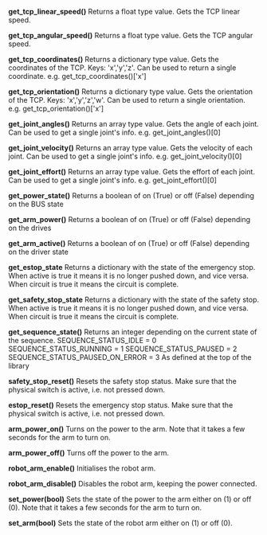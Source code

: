 **get_tcp_linear_speed()**
Returns a float type value. Gets the TCP linear speed.

**get_tcp_angular_speed()**
Returns a float type value. Gets the TCP angular speed.

**get_tcp_coordinates()**
Returns a dictionary type value. Gets the coordinates of the TCP. Keys: 'x','y','z'. 
Can be used to return a single coordinate. e.g. get_tcp_coordinates()['x']

**get_tcp_orientation()**
Returns a dictionary type value. Gets the orientation of the TCP. Keys: 'x','y','z','w'. 
Can be used to return a single orientation. e.g. get_tcp_orientation()['x']

**get_joint_angles()**
Returns an array type value. Gets the angle of each joint. 
Can be used to get a single joint's info. e.g. get_joint_angles()[0]

**get_joint_velocity()**
Returns an array type value. Gets the velocity of each joint. 
Can be used to get a single joint's info. e.g. get_joint_velocity()[0]

**get_joint_effort()**
Returns an array type value. Gets the effort of each joint. 
Can be used to get a single joint's info. e.g. get_joint_effort()[0]


**get_power_state()**
Returns a boolean of on (True) or off (False) depending on the BUS state

**get_arm_power()**
Returns a boolean of on (True) or off (False) depending on the drives

**get_arm_active()**
Returns a boolean of on (True) or off (False) depending on the driver state


**get_estop_state**
Returns a dictionary with the state of the emergency stop. When active is true it means it is no longer pushed down, and vice versa. When circuit is true it means the circuit is complete.

**get_safety_stop_state**
Returns a dictionary with the state of the safety stop. When active is true it means it is no longer pushed down, and vice versa. When circuit is true it means the circuit is complete.

**get_sequence_state()**
Returns an integer depending on the current state of the sequence.
    SEQUENCE_STATUS_IDLE = 0
    SEQUENCE_STATUS_RUNNING = 1
    SEQUENCE_STATUS_PAUSED = 2
    SEQUENCE_STATUS_PAUSED_ON_ERROR = 3
As defined at the top of the library

**safety_stop_reset()**
Resets the safety stop status. Make sure that the physical switch is active, i.e. not pressed down.

**estop_reset()**
Resets the emergency stop status. Make sure that the physical switch is active, i.e. not pressed down.


**arm_power_on()**
Turns on the power to the arm. Note that it takes a few seconds for the arm to turn on.

**arm_power_off()**
Turns off the power to the arm.

**robot_arm_enable()**
Initialises the robot arm.

**robot_arm_disable()**
Disables the robot arm, keeping the power connected.

**set_power(bool)**
Sets the state of the power to the arm either on (1) or off (0). Note that it takes a few seconds for the arm to turn on.

**set_arm(bool)**
Sets the state of the robot arm either on (1) or off (0). 